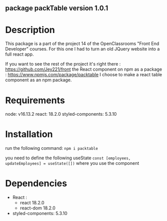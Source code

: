 ## package packTable version 1.0.1

# Description

This package is a part of the project 14 of the OpenClassrooms "Front End Developer" courses.
For this one I had to turn an old JQuery website into a full react app.

If you want to see the rest of the project it's right there : https://github.com/Jey221/front
the React component on npm as a package : https://www.npmjs.com/package/packtable
I choose to make a react table component as an npm package.


# Requirements

node: v16.13.2
react: 18.2.0
styled-components: 5.3.10

# Installation
run the following command:
`npm i packtable`

you need to define the following useState `const [employees, updateEmployees] = useState([])` where you use the component

# Dependencies
- React :
  - react 18.2.0
  - react-dom 18.2.0
- styled-components: 5.3.10
